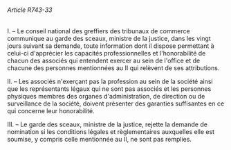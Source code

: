 ###### Article R743-33

I. – Le conseil national des greffiers des tribunaux de commerce communique au garde des sceaux, ministre de la justice, dans les vingt jours suivant sa demande, toute information dont il dispose permettant à celui-ci d'apprécier les capacités professionnelles et l'honorabilité de chacun des associés qui entendent exercer au sein de l'office et de chacune des personnes mentionnées au II qui relèvent de ses attributions.

II. – Les associés n'exerçant pas la profession au sein de la société ainsi que les représentants légaux qui ne sont pas associés et les personnes physiques membres des organes d'administration, de direction ou de surveillance de la société, doivent présenter des garanties suffisantes en ce qui concerne leur honorabilité.

III. – Le garde des sceaux, ministre de la justice, rejette la demande de nomination si les conditions légales et règlementaires auxquelles elle est soumise, y compris celle mentionnée au II, ne sont pas remplies.

